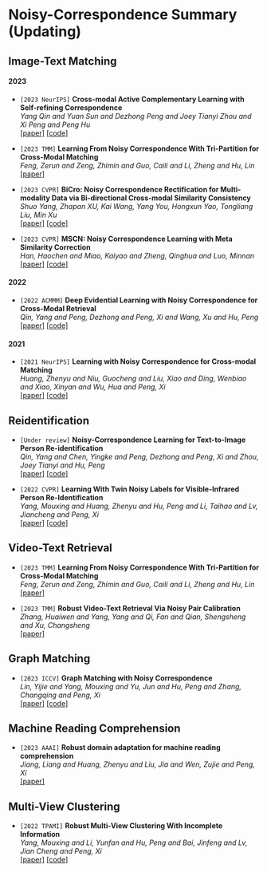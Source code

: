 # Noisy-Correspondence Summary (Updating)

 
## Image-Text Matching

#### 2023

- `[2023 NeurIPS]` **Cross-modal Active Complementary Learning with Self-refining Correspondence**  
*Yang Qin and Yuan Sun and Dezhong Peng and Joey Tianyi Zhou and Xi Peng and Peng Hu*  
[[paper]](https://openreview.net/pdf?id=UBBeUjTja8)
[[code]](https://github.com/QinYang79/CRCL)


- `[2023 TMM]` **Learning From Noisy Correspondence With Tri-Partition for Cross-Modal Matching**  
*Feng, Zerun and Zeng, Zhimin and Guo, Caili and Li, Zheng and Hu, Lin*  
[[paper]](https://ieeexplore.ieee.org/abstract/document/10258402)
 

- `[2023 CVPR]` **BiCro: Noisy Correspondence Rectification for Multi-modality Data via Bi-directional Cross-modal Similarity Consistency**  
*Shuo Yang, Zhapan XU, Kai Wang, Yang You, Hongxun Yao, Tongliang Liu, Min Xu*  
[[paper]](https://openaccess.thecvf.com/content/CVPR2023/html/Yang_BiCro_Noisy_Correspondence_Rectification_for_Multi-Modality_Data_via_Bi-Directional_Cross-Modal_CVPR_2023_paper.html)
[[code]](https://github.com/xu5zhao/BiCro)


- `[2023 CVPR]` **MSCN: Noisy Correspondence Learning with Meta Similarity Correction**  
*Han, Haochen and Miao, Kaiyao and Zheng, Qinghua and Luo, Minnan*  
[[paper]](https://openaccess.thecvf.com/content/CVPR2023/html/Han_Noisy_Correspondence_Learning_With_Meta_Similarity_Correction_CVPR_2023_paper.html)
[[code]](https://github.com/hhc1997/MSCN)

#### 2022

- `[2022 ACMMM]` **Deep Evidential Learning with Noisy Correspondence for Cross-Modal Retrieval**  
*Qin, Yang and Peng, Dezhong and Peng, Xi and Wang, Xu and Hu, Peng*  
[[paper]](https://dl.acm.org/doi/abs/10.1145/3503161.3547922)
[[code]](https://github.com/QinYang79/DECL)

 
#### 2021

- `[2021 NeurIPS]` **Learning with Noisy Correspondence for Cross-modal Matching**  
*Huang, Zhenyu and Niu, Guocheng and Liu, Xiao and Ding, Wenbiao and Xiao, Xinyan and Wu, Hua and Peng, Xi*  
[[paper]](https://proceedings.neurips.cc/paper/2021/file/f5e62af885293cf4d511ceef31e61c80-Paper.pdf)
[[code]](https://github.com/XLearning-SCU/2021-NeurIPS-NCR)

## Reidentification

- `[Under review]` **Noisy-Correspondence Learning for Text-to-Image Person Re-identification**  
*Qin, Yang and Chen, Yingke and Peng, Dezhong and Peng, Xi and Zhou, Joey Tianyi and Hu, Peng*  
[[paper]](https://arxiv.org/abs/2308.09911)
[[code]](https://github.com/QinYang79/RDE)


- `[2022 CVPR]` **Learning With Twin Noisy Labels for Visible-Infrared Person Re-Identification**  
*Yang, Mouxing and Huang, Zhenyu and Hu, Peng and Li, Taihao and Lv, Jiancheng and Peng, Xi*  
[[paper]](https://openaccess.thecvf.com/content/CVPR2022/papers/Yang_Learning_With_Twin_Noisy_Labels_for_Visible-Infrared_Person_Re-Identification_CVPR_2022_paper.pdf)
[[code]](https://github.com/XLearning-SCU/2022-CVPR-DART)


 
## Video-Text Retrieval

- `[2023 TMM]` **Learning From Noisy Correspondence With Tri-Partition for Cross-Modal Matching**  
*Feng, Zerun and Zeng, Zhimin and Guo, Caili and Li, Zheng and Hu, Lin*  
[[paper]](https://ieeexplore.ieee.org/abstract/document/10258402)
 

- `[2023 TMM]` **Robust Video-Text Retrieval Via Noisy Pair Calibration**  
*Zhang, Huaiwen and Yang, Yang and Qi, Fan and Qian, Shengsheng and Xu, Changsheng*  
[[paper]](https://ieeexplore.ieee.org/abstract/document/10024790) 



## Graph Matching 

- `[2023 ICCV]` **Graph Matching with Noisy Correspondence**  
*Lin, Yijie and Yang, Mouxing and Yu, Jun and Hu, Peng and Zhang, Changqing and Peng, Xi*  
[[paper]](https://arxiv.org/pdf/2212.04085.pdf)
[[code]](https://github.com/Lin-Yijie/Graph-Matching-Networks)

 ## Machine Reading Comprehension

- `[2023 AAAI]` **Robust domain adaptation for machine reading comprehension**  
*Jiang, Liang and Huang, Zhenyu and Liu, Jia and Wen, Zujie and Peng, Xi*  
[[paper]](https://ojs.aaai.org/index.php/AAAI/article/view/25974)


## Multi-View Clustering 

- `[2022 TPAMI]` **Robust Multi-View Clustering With Incomplete Information**  
*Yang, Mouxing and Li, Yunfan and Hu, Peng and Bai, Jinfeng and Lv, Jian Cheng and Peng, Xi*  
[[paper]](https://ieeexplore.ieee.org/abstract/document/9723577)
[[code]](https://github.com/XLearning-SCU/2022-TPAMI-SURE)


 
